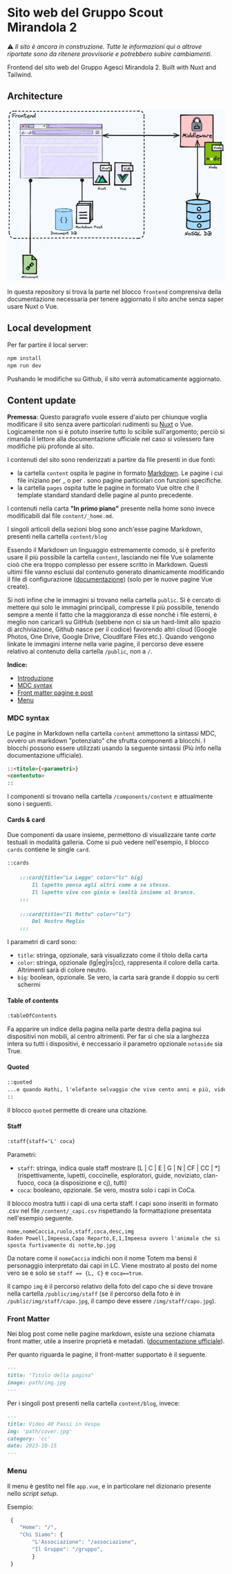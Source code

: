 # Sito web del Gruppo Scout Mirandola 2

⚠️ _Il sito è ancora in construzione. Tutte le informazioni qui o altrove riportate sono da ritenere provvisorie e potrebbero subire cambiamenti._

Frontend del sito web del Gruppo Agesci Mirandola 2. Built with Nuxt and Tailwind.

## Architecture

![](doc/architecture.png)

In questa repository si trova la parte nel blocco `frontend` comprensiva della documentazione necessaria per tenere aggiornato il sito anche senza saper usare Nuxt o Vue.  

## Local development

Per far partire il local server:

```sh
npm install
npm run dev
```

Pushando le modifiche su Github, il sito verrà automaticamente aggiornato.

## Content update

__Premessa__: Questo paragrafo vuole essere d'aiuto per chiunque voglia modificare il sito senza avere particolari rudimenti su [Nuxt](https://nuxt.com/) o Vue. Logicamente non si è potuto inserire tutto lo scibile sull'argomento; perciò si rimanda il lettore alla documentazione ufficiale nel caso si volessero fare modifiche più profonde al sito.

I contenuti del sito sono renderizzati a partire da file presenti in due fonti:

- la cartella `content` ospita le pagine in formato [Markdown](https://markdownguide.org/cheat-sheet/). Le pagine i cui file iniziano per _ o per . sono pagine particolari con funzioni specifiche.
- la cartella `pages` ospita tutte le pagine in formato Vue oltre che il template standard standard delle pagine al punto precedente.  

I contenuti nella carta __"In primo piano"__ presente nella home sono invece modificabili dal file `content/_home.md`.

I singoli articoli della sezioni blog sono anch'esse pagine Markdown, presenti nella cartella `content/blog`

Essendo il Markdown un linguaggio estremamente comodo, si è preferito usare il più possibile la cartella `content`, lasciando nei file Vue solamente cioò che era troppo complesso per essere scritto in Markdown. Questi ultimi file vanno esclusi dal contenuto generato dinamicamente modificando il file di configurazione ([documentazione](https://content.nuxtjs.org/api/configuration#ignores)) (solo per le nuove pagine Vue create).

Si noti infine che le immagini si trovano nella cartella `public`. Si è cercato di mettere qui solo le immagini principali, compresse il più possibile, tenendo sempre a mente il fatto che la maggioranza di esse nonché i file esterni, è meglio non caricarli su GitHub (sebbene non ci sia un hard-limit allo spazio di archiviazione, Github nasce per il codice) favorendo altri cloud (Google Photos, One Drive, Google Drive, Cloudlfare Files etc.). Quando vengono linkate le immagini interne nella varie pagine, il percorso deve essere relativo al contenuto della cartella `/public`, non a `/`.

__Indice:__

- [Introduzione](#content-update)
- [MDC syntax](#mdc-syntax)
- [Front matter pagine e post](#front-matter)
- [Menu](#menu)

### MDC syntax

Le pagine in Markdown nella cartella `content` ammettono la sintassi MDC, ovvero un markdown "potenziato" che sfrutta componenti a blocchi. 
I blocchi possono essere utilizzati usando la seguente sintassi (Più info nella documentazione ufficiale).

```md
::<titolo>{<parametri>}
<contentuto>
::
```

I componenti si trovano nella cartella `/components/content` e attualmente sono i seguenti.

#### Cards & card

Due componenti da usare insieme, permettono di visualizzare tante _carte_ testuali in modalità galleria. Come si può vedere nell'esempio, il blocco `cards` contiene le single `card`.

```md
::cards

    :::card{title="La Legge" color="lc" big}
        Il lupetto pensa agli altri come a se stesso.  
        Il lupetto vive con gioia e lealtà insieme al branco.
    :::

    :::card{title="Il Motto" color="lc"}
        Del Nostro Meglio
    :::

```

I parametri di card sono:  

- `title`: stringa, opzionale, sarà visualizzato come il titolo della carta
- `color`: stringa, opzionale (lg|eg|rs|cc), rappresenta il colore della carta. Altrimenti sarà di colore neutro.
- `big`: boolean, opzionale. Se vero, la carta sarà grande il doppio su certi schermi

#### Table of contents

```md
:tableOfContents
```

Fa apparire un indice della pagina nella parte destra della pagina sui dispositivi non mobili, al centro altrimenti. Per far sì che sia a larghezza intera su tutti i dispositivi, è neccessario il parametro opzionale `notaside` sia True.


#### Quoted

```md
::quoted
...e quando Hathi, l'elefante selvaggio che vive cento anni e più, vide affiorare una lunga e sottile cresta di Roccia Azzurrina, proprio nel bel mezzo della corrente, capì che quella era la roccia della pace ed immediatamente alzò la proboscide e proclamò la "tregua dell'acqua".  
::
```

Il blocco `quoted` permette di creare una citazione.

#### Staff

```md
:staff{staff='L' coca}
```

Parametri:  

- `staff`: stringa, indica quale staff mostrare [L | C | E | G | N | CF | CC | *] (rispettivamente, lupetti, coccinelle, esploratori, guide, noviziato, clan-fuoco, coca (a disposizione e cj), tutti)
- `coca`: booleano, opzionale. Se vero, mostra solo i capi in CoCa.

Il blocco mostra tutti i capi di una certa staff. I capi sono inseriti in formato .csv nel file `/content/_capi.csv` rispettando la formattazione presentata nell'esempio seguente.

```csv
nome,nomeCaccia,ruolo,staff,coca,desc,img
Baden Powell,Impeesa,Capo Reparto,E,1,Impeesa ovvero l'animale che si sposta furtivamente di notte,bp.jpg
```

Da notare come il `nomeCaccia` indichi non il nome Totem ma bensì il personaggio interpretato dai capi in LC. Viene mostrato al posto del nome vero se e solo se `staff == {L, C}` e `coca==true`.

Il campo `img` è il percorso relativo della foto del capo che si deve trovare nella cartella `/public/img/staff` (se il percorso della foto è in `/public/img/staff/capo.jpg`, il campo deve essere `/img/staff/capo.jpg`).

### Front Matter

Nei blog post come nelle pagine markdown, esiste una sezione chiamata front matter, utile a inserire proprietà e metadati. ([documentazione ufficiale](https://content.nuxt.com/usage/markdown#front-matter)).

Per quanto riguarda le pagine, il front-matter supportato è il seguente.

```md
---
title: "Titolo della pagina"
image: path/img.jpg 
---
```

Per i singoli post presenti nella cartella `content/blog`, invece:  

```md
---
title: Video 40 Passi in Vespa
img: 'path/cover.jpg'
category: 'cc' 
date: 2023-10-15
---
```

### Menu

Il menu è gestito nel file `app.vue`, e in particolare nel dizionario presente nello _script setup_.

Esempio:

```js
 {
    "Home": "/",
    "Chi Siamo": {
        "L'Associazione": "/associazione",
        "Il Gruppo": "/gruppo",
        }
 }
```

